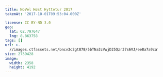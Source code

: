 ```yaml
---
title: NoVel Høst Hyttetur 2017
takenAt: '2017-10-01T09:53:04.000Z'

license: CC BY-ND 3.0
geo:
  lat: 62.797647
  lng: 8.863758
tags: []
url: >-
  //images.ctfassets.net/bncv3c2gt878/5bTNa3zVwjD25Qzr37s6VJ/ee8a7a9caf88681cbff3044c8cee0b0b/novel-hst-hyttetur-2017_37389595806_o
size: 2739428
image:
  width: 2358
  height: 4192
---
```

